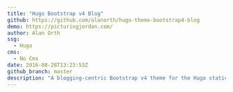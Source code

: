 ```yaml
---
title: "Hugo Bootstrap v4 Blog"
github: https://github.com/alanorth/hugo-theme-bootstrap4-blog
demo: https://picturingjordan.com/
author: Alan Orth
ssg:
  - Hugo
cms:
  - No Cms
date: 2016-08-28T13:23:53Z
github_branch: master
description: "A blogging-centric Bootstrap v4 theme for the Hugo static site generator."
---
```


